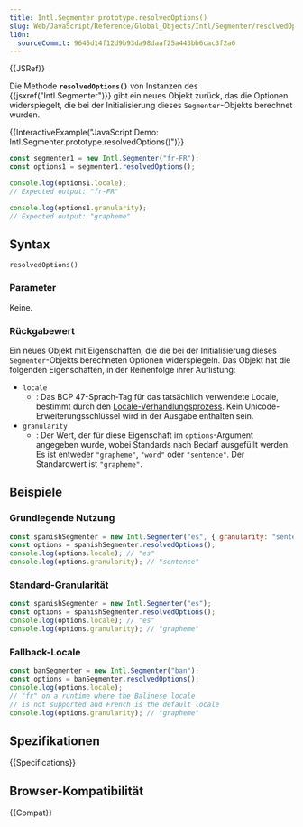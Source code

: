 ```yaml
---
title: Intl.Segmenter.prototype.resolvedOptions()
slug: Web/JavaScript/Reference/Global_Objects/Intl/Segmenter/resolvedOptions
l10n:
  sourceCommit: 9645d14f12d9b93da98daaf25a443bb6cac3f2a6
---
```


{{JSRef}}

Die Methode **`resolvedOptions()`** von Instanzen des {{jsxref("Intl.Segmenter")}} gibt ein neues Objekt zurück, das die Optionen widerspiegelt, die bei der Initialisierung dieses `Segmenter`-Objekts berechnet wurden.

{{InteractiveExample("JavaScript Demo: Intl.Segmenter.prototype.resolvedOptions()")}}

```js interactive-example
const segmenter1 = new Intl.Segmenter("fr-FR");
const options1 = segmenter1.resolvedOptions();

console.log(options1.locale);
// Expected output: "fr-FR"

console.log(options1.granularity);
// Expected output: "grapheme"
```

## Syntax

```js-nolint
resolvedOptions()
```

### Parameter

Keine.

### Rückgabewert

Ein neues Objekt mit Eigenschaften, die die bei der Initialisierung dieses `Segmenter`-Objekts berechneten Optionen widerspiegeln. Das Objekt hat die folgenden Eigenschaften, in der Reihenfolge ihrer Auflistung:

- `locale`
  - : Das BCP 47-Sprach-Tag für das tatsächlich verwendete Locale, bestimmt durch den [Locale-Verhandlungsprozess](/de/docs/Web/JavaScript/Reference/Global_Objects/Intl#locale_identification_and_negotiation). Kein Unicode-Erweiterungsschlüssel wird in der Ausgabe enthalten sein.
- `granularity`
  - : Der Wert, der für diese Eigenschaft im `options`-Argument angegeben wurde, wobei Standards nach Bedarf ausgefüllt werden. Es ist entweder `"grapheme"`, `"word"` oder `"sentence"`. Der Standardwert ist `"grapheme"`.

## Beispiele

### Grundlegende Nutzung

```js
const spanishSegmenter = new Intl.Segmenter("es", { granularity: "sentence" });
const options = spanishSegmenter.resolvedOptions();
console.log(options.locale); // "es"
console.log(options.granularity); // "sentence"
```

### Standard-Granularität

```js
const spanishSegmenter = new Intl.Segmenter("es");
const options = spanishSegmenter.resolvedOptions();
console.log(options.locale); // "es"
console.log(options.granularity); // "grapheme"
```

### Fallback-Locale

```js
const banSegmenter = new Intl.Segmenter("ban");
const options = banSegmenter.resolvedOptions();
console.log(options.locale);
// "fr" on a runtime where the Balinese locale
// is not supported and French is the default locale
console.log(options.granularity); // "grapheme"
```

## Spezifikationen

{{Specifications}}

## Browser-Kompatibilität

{{Compat}}
